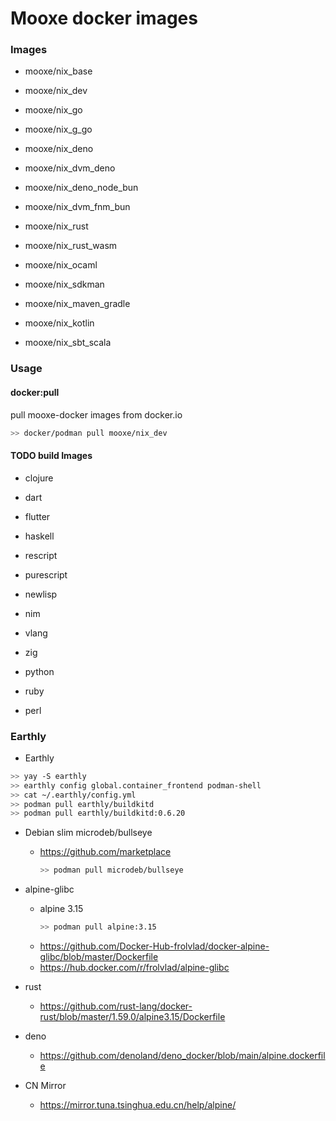 # Mooxe docker images

### Images

- mooxe/nix_base
- mooxe/nix_dev

- mooxe/nix_go
- mooxe/nix_g_go
- mooxe/nix_deno
- mooxe/nix_dvm_deno
- mooxe/nix_deno_node_bun
- mooxe/nix_dvm_fnm_bun
- mooxe/nix_rust
- mooxe/nix_rust_wasm
- mooxe/nix_ocaml

- mooxe/nix_sdkman
- mooxe/nix_maven_gradle
- mooxe/nix_kotlin
- mooxe/nix_sbt_scala

### Usage

#### docker:pull

pull mooxe-docker images from docker.io

```bash
>> docker/podman pull mooxe/nix_dev
```

#### TODO build Images

- clojure
- dart
- flutter

- haskell
- rescript
- purescript

- newlisp

- nim
- vlang
- zig

- python
- ruby
- perl

### Earthly

- Earthly

```bash
>> yay -S earthly
>> earthly config global.container_frontend podman-shell
>> cat ~/.earthly/config.yml
>> podman pull earthly/buildkitd
>> podman pull earthly/buildkitd:0.6.20
```

- Debian slim microdeb/bullseye
  - https://github.com/marketplace
    ```bash
    >> podman pull microdeb/bullseye
    ```

- alpine-glibc
  - alpine 3.15
    ```bash
    >> podman pull alpine:3.15
    ```
  - https://github.com/Docker-Hub-frolvlad/docker-alpine-glibc/blob/master/Dockerfile
  - https://hub.docker.com/r/frolvlad/alpine-glibc

- rust
  - https://github.com/rust-lang/docker-rust/blob/master/1.59.0/alpine3.15/Dockerfile

- deno
  - https://github.com/denoland/deno_docker/blob/main/alpine.dockerfile

- CN Mirror
  - https://mirror.tuna.tsinghua.edu.cn/help/alpine/
